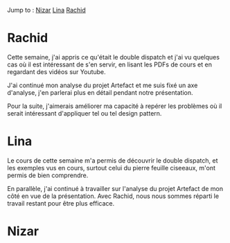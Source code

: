 Jump to :
[Nizar](#nizar)
[Lina](#lina)
[Rachid](#rachid)

# Rachid

Cette semaine, j'ai appris ce qu'était le double dispatch et j'ai vu quelques cas où il est intéressant de s'en servir, en lisant les PDFs de cours et en regardant des vidéos sur Youtube.

J'ai continué mon analyse du projet Artefact et me suis fixé un axe d'analyse, j'en parlerai plus en détail pendant notre présentation.


Pour la suite, j'aimerais améliorer ma capacité à repérer les problèmes où il serait intéressant d'appliquer tel ou tel design pattern.


# Lina

Le cours de cette semaine m'a permis de découvrir le double dispatch, et les exemples vus en cours, surtout celui du pierre feuille ciseeaux, m'ont permis de bien comprendre.

En parallèle, j'ai continué à travailler sur l'analyse du projet Artefact de mon côté en vue de la présentation.
Avec Rachid, nous nous sommes réparti le travail restant pour être plus efficace.


# Nizar
